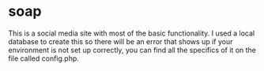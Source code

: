 # soap
This is a social media site with most of the basic functionality. I used a local database to create this so there will be an error that shows up if your environment is not set up correctly, you can find all the specifics of it on the file called config.php.
